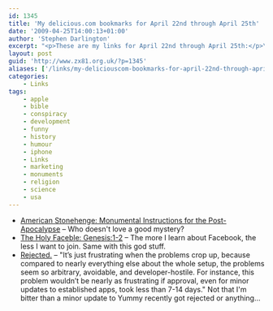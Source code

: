 ```yaml
---
id: 1345
title: 'My delicious.com bookmarks for April 22nd through April 25th'
date: '2009-04-25T14:00:13+01:00'
author: 'Stephen Darlington'
excerpt: "<p>These are my links for April 22nd through April 25th:</p>\n<ul>\n<li><a href=\"http://www.wired.com/science/discoveries/magazine/17-05/ff_guidestones?currentPage=all\">American Stonehenge: Monumental Instructions for the Post-Apocalypse</a> - Who doesn&#39;t love a good mystery?</li>\n<li><a href=\"http://9a4440c5.fb.joyent.us/bible/genesis1.htm\">The Holy Faceble: Genesis:1-2</a> - The more I learn about Facebook, the less I want to join. Same with this god stuff.</li>\n<li><a href=\"http://www.marco.org/98224131\">Rejected.</a> - &quot;It&rsquo;s just frustrating when the problems crop up, because compared to nearly everything else about the whole setup, the problems seem so arbitrary, avoidable, and developer-hostile. For instance, this problem wouldn&rsquo;t be nearly as frustrating if approval, even for minor updates to established apps, took less than 7-14 days.&quot; Not that I&#39;m bitter than a minor update to Yummy recently got rejected or anything...</li>\n\n</ul>"
layout: post
guid: 'http://www.zx81.org.uk/?p=1345'
aliases: ['/links/my-deliciouscom-bookmarks-for-april-22nd-through-april-25th.html']
categories:
    - Links
tags:
    - apple
    - bible
    - conspiracy
    - development
    - funny
    - history
    - humour
    - iphone
    - Links
    - marketing
    - monuments
    - religion
    - science
    - usa
---
```


- [American Stonehenge: Monumental Instructions for the Post-Apocalypse](http://www.wired.com/science/discoveries/magazine/17-05/ff_guidestones?currentPage=all) – Who doesn't love a good mystery?
- [The Holy Faceble: Genesis:1-2](http://9a4440c5.fb.joyent.us/bible/genesis1.htm) – The more I learn about Facebook, the less I want to join. Same with this god stuff.
- [Rejected.](http://www.marco.org/98224131) – "It’s just frustrating when the problems crop up, because compared to nearly everything else about the whole setup, the problems seem so arbitrary, avoidable, and developer-hostile. For instance, this problem wouldn’t be nearly as frustrating if approval, even for minor updates to established apps, took less than 7-14 days." Not that I'm bitter than a minor update to Yummy recently got rejected or anything…